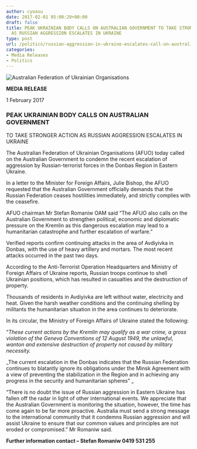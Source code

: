 ```yaml
---
author: cyoasu
date: 2017-02-01 05:00:29+00:00
draft: false
title: PEAK UKRAINIAN BODY CALLS ON AUSTRALIAN GOVERNMENT TO TAKE STRONGER ACTION
  AS RUSSIAN AGGRESSION ESCALATES IN UKRAINE
type: post
url: /politics/russian-aggression-in-ukraine-escalates-call-on-australian-government-to-take-stronger-action/
categories:
- Media Releases
- Politics
---
```


![Australian Federation of Ukrainian Organisations](http://www.ozeukes.com/wp-content/uploads/2014/10/image001.png)



**MEDIA RELEASE**




1 February 2017





### PEAK UKRAINIAN BODY CALLS ON AUSTRALIAN GOVERNMENT
TO TAKE STRONGER ACTION AS RUSSIAN AGGRESSION ESCALATES IN UKRAINE


The Australian Federation of Ukrainian Organisations (AFUO) today called on the Australian Government to condemn the recent escalation of aggression by Russian-terrorist forces in the Donbas Region in Eastern Ukraine.

In a letter to the Minister for Foreign Affairs, Julie Bishop, the AFUO requested that the Australian Government officially demands that the Russian Federation ceases hostilities immediately, and strictly complies with the ceasefire.

AFUO chairman Mr Stefan Romaniw OAM said “The AFUO also calls on the Australian Government to strengthen political, economic and diplomatic pressure on the Kremlin as this dangerous escalation may lead to a humanitarian catastrophe and further escalation of warfare.”

Verified reports confirm continuing attacks in the area of Avdiyivka in Donbas, with the use of heavy artillery and mortars. The most recent attacks occurred in the past two days.

According to the Anti-Terrorist Operation Headquarters and Ministry of Foreign Affairs of Ukraine reports, Russian troops continue to shell Ukrainian positions, which has resulted in casualties and the destruction of property.

Thousands of residents in Avdiyivka are left without water, electricity and heat. Given the harsh weather conditions and the continuing shelling by militants the humanitarian situation in the area continues to deteriorate.

In its circular, the Ministry of Foreign Affairs of Ukraine stated the following:

“_These current actions by the Kremlin may qualify as a war crime, a gross violation of the Geneva Conventions of 12 August 1949, the unlawful, wanton and extensive destruction of property not caused by military necessity._

_The current escalation in the Donbas indicates that the Russian Federation continues to blatantly ignore its obligations under the Minsk Agreement with a view of preventing the stabilization in the Region and in achieving any progress in the security and humanitarian spheres” _

“There is no doubt the issue of Russian aggression in Eastern Ukraine has fallen off the radar in light of other international events. We appreciate that the Australian Government is monitoring the situation, however, the time has come again to be far more proactive. Australia must send a strong message to the international community that it condemns Russian aggression and will assist Ukraine to ensure that our common values and principles are not eroded or compromised.” Mr Romaniw said.

**Further information contact – Stefan Romaniw 0419 531 255**
